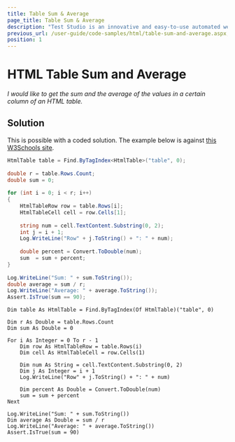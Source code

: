 ```yaml
---
title: Table Sum & Average
page_title: Table Sum & Average
description: "Test Studio is an innovative and easy-to-use automated web, WPF and load testing solution. Test Studio tests support essential technologies like ASP.NET AJAX, Silverlight, PHP and MVC. HTML5, Testing framework, functional testing, performance testing, load testing, exploratory testing, manual testing."
previous_url: /user-guide/code-samples/html/table-sum-and-average.aspx, /user-guide/code-samples/html/table-sum-and-average
position: 1
---
```

# HTML Table Sum and Average

*I would like to get the sum and the average of the values in a certain column of an HTML table.*

## Solution

This is possible with a coded solution. The example below is against <a href="http://www.w3schools.com/html/html_tables.asp" target="_blank">this W3Schools site</a>.

````C#
HtmlTable table = Find.ByTagIndex<HtmlTable>("table", 0);
 
double r = table.Rows.Count;
double sum = 0;
 
for (int i = 0; i < r; i++)
{
    HtmlTableRow row = table.Rows[i];
    HtmlTableCell cell = row.Cells[1];
     
    string num = cell.TextContent.Substring(0, 2);
    int j = i + 1;
    Log.WriteLine("Row" + j.ToString() + ": " + num);
     
    double percent = Convert.ToDouble(num);
    sum  = sum + percent;
}
 
Log.WriteLine("Sum: " + sum.ToString());
double average = sum / r;
Log.WriteLine("Average: " + average.ToString());
Assert.IsTrue(sum == 90);
````
````VB
Dim table As HtmlTable = Find.ByTagIndex(Of HtmlTable)("table", 0)
 
Dim r As Double = table.Rows.Count
Dim sum As Double = 0
 
For i As Integer = 0 To r - 1
    Dim row As HtmlTableRow = table.Rows(i)
    Dim cell As HtmlTableCell = row.Cells(1)
 
    Dim num As String = cell.TextContent.Substring(0, 2)
    Dim j As Integer = i + 1
    Log.WriteLine("Row" + j.ToString() + ": " + num)
 
    Dim percent As Double = Convert.ToDouble(num)
    sum = sum + percent
Next
 
Log.WriteLine("Sum: " + sum.ToString())
Dim average As Double = sum / r
Log.WriteLine("Average: " + average.ToString())
Assert.IsTrue(sum = 90)
````


